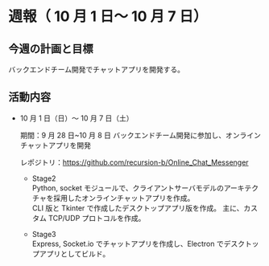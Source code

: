 # 週報（ 10 月 1 日～ 10 月 7 日）

## 今週の計画と目標

バックエンドチーム開発でチャットアプリを開発する。

## 活動内容

- 10 月 1 日（日）～ 10 月 7 日（土）

  期間：9 月 28 日~10 月 8 日
  バックエンドチーム開発に参加し、オンラインチャットアプリを開発

  レポジトリ：https://github.com/recursion-b/Online_Chat_Messenger

  - Stage2  
    Python, socket モジュールで、クライアントサーバモデルのアーキテクチャを採用したオンラインチャットアプリを作成。  
    CLI 版と Tkinter で作成したデスクトップアプリ版を作成。
    主に、カスタム TCP/UDP プロトコルを作成。

  - Stage3  
    Express, Socket.io でチャットアプリを作成し、Electron でデスクトップアプリとしてビルド。
